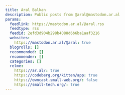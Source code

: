 ```yaml
---
title: Aral Balkan
description: Public posts from @aral@mastodon.ar.al
params:
  feedlink: https://mastodon.ar.al/@aral.rss
  feedtype: rss
  feedid: 2efd3d904b298b4088d6b6ba1aaf3216
  websites:
    https://mastodon.ar.al/@aral: true
  blogrolls: []
  recommended: []
  recommender: []
  categories: []
  relme:
    https://ar.al/: true
    https://codeberg.org/kitten/app: true
    https://owncast.small-web.org/: false
    https://small-tech.org/: true
---
```

